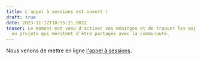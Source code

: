 ```yaml
---
title: L'appel à sessions est ouvert !
draft: true
date: 2023-11-12T18:55:21.902Z
teaser: Le moment est venu d'activer vos méninges et de trouver les expériences
  ou projets qui méritent d'être partagés avec la communauté.
---
```

Nous venons de mettre en ligne [l'appel à sessions](/sessions/appel/).